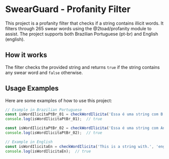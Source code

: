 # SwearGuard - Profanity Filter

This project is a profanity filter that checks if a string contains illicit words. It filters through 265 swear words using the @2toad/profanity module to assist. The project supports both Brazilian Portuguese (pt-br) and English (english).

## How it works

The filter checks the provided string and returns `true` if the string contains any swear word and `false` otherwise.

## Usage Examples

Here are some examples of how to use this project:

```javascript
// Example in Brazilian Portuguese
const isWordIlicitaPtBr_01 = checkWordIlicita('Essa é uma string com B.o.c.e.t.a.');
console.log(isWordIlicitaPtBr_01);  // true

const isWordIlicitaPtBr_02 = checkWordIlicita('Essa é uma string com Anus');
console.log(isWordIlicitaPtBr_02);  // true

// Example in English
const isWordIlicitaEn = checkWordIlicita('This is a string with.', 'english');
console.log(isWordIlicitaEn);  // true
```